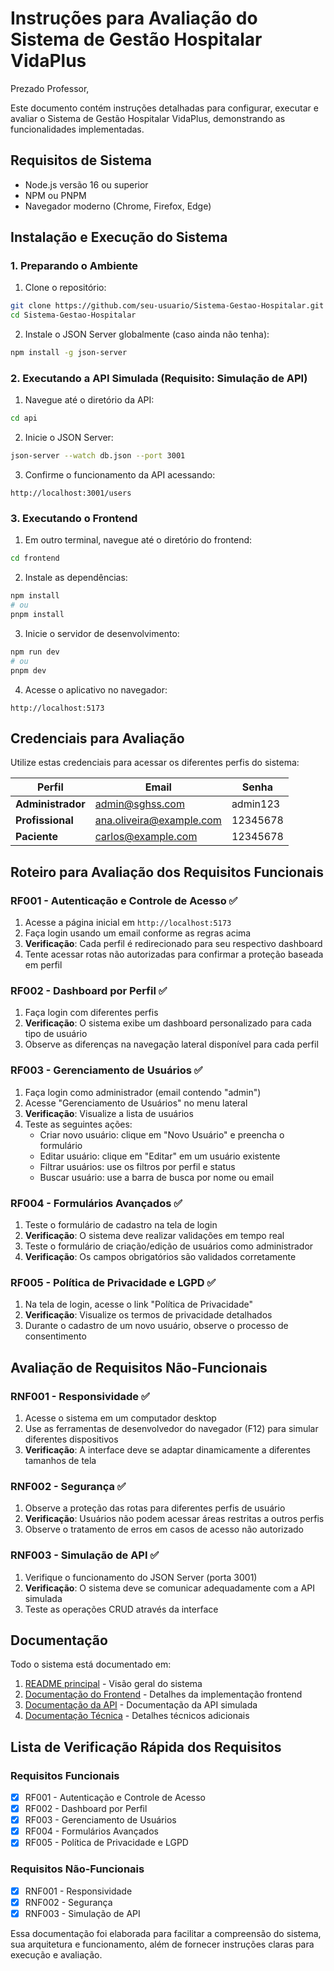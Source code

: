 # Instruções para Avaliação do Sistema de Gestão Hospitalar VidaPlus

Prezado Professor,

Este documento contém instruções detalhadas para configurar, executar e avaliar o Sistema de Gestão Hospitalar VidaPlus, demonstrando as funcionalidades implementadas.

## Requisitos de Sistema

- Node.js versão 16 ou superior
- NPM ou PNPM
- Navegador moderno (Chrome, Firefox, Edge)

## Instalação e Execução do Sistema

### 1. Preparando o Ambiente

1. Clone o repositório:

```bash
git clone https://github.com/seu-usuario/Sistema-Gestao-Hospitalar.git
cd Sistema-Gestao-Hospitalar
```

2. Instale o JSON Server globalmente (caso ainda não tenha):

```bash
npm install -g json-server
```

### 2. Executando a API Simulada (Requisito: Simulação de API)

1. Navegue até o diretório da API:

```bash
cd api
```

2. Inicie o JSON Server:

```bash
json-server --watch db.json --port 3001
```

3. Confirme o funcionamento da API acessando:

```
http://localhost:3001/users
```

### 3. Executando o Frontend

1. Em outro terminal, navegue até o diretório do frontend:

```bash
cd frontend
```

2. Instale as dependências:

```bash
npm install
# ou
pnpm install
```

3. Inicie o servidor de desenvolvimento:

```bash
npm run dev
# ou
pnpm dev
```

4. Acesse o aplicativo no navegador:

```
http://localhost:5173
```

## Credenciais para Avaliação

Utilize estas credenciais para acessar os diferentes perfis do sistema:

| Perfil              | Email                    | Senha     |
|---------------------|--------------------------|-----------|
| **Administrador**   | <admin@sghss.com>          | admin123  |
| **Profissional**    | <ana.oliveira@example.com> | 12345678  |
| **Paciente**        | <carlos@example.com>       | 12345678  |

## Roteiro para Avaliação dos Requisitos Funcionais

### RF001 - Autenticação e Controle de Acesso ✅

1. Acesse a página inicial em `http://localhost:5173`
2. Faça login usando um email conforme as regras acima
3. **Verificação**: Cada perfil é redirecionado para seu respectivo dashboard
4. Tente acessar rotas não autorizadas para confirmar a proteção baseada em perfil

### RF002 - Dashboard por Perfil ✅

1. Faça login com diferentes perfis
2. **Verificação**: O sistema exibe um dashboard personalizado para cada tipo de usuário
3. Observe as diferenças na navegação lateral disponível para cada perfil

### RF003 - Gerenciamento de Usuários ✅

1. Faça login como administrador (email contendo "admin")
2. Acesse "Gerenciamento de Usuários" no menu lateral
3. **Verificação**: Visualize a lista de usuários
4. Teste as seguintes ações:
   - Criar novo usuário: clique em "Novo Usuário" e preencha o formulário
   - Editar usuário: clique em "Editar" em um usuário existente
   - Filtrar usuários: use os filtros por perfil e status
   - Buscar usuário: use a barra de busca por nome ou email

### RF004 - Formulários Avançados ✅

1. Teste o formulário de cadastro na tela de login
2. **Verificação**: O sistema deve realizar validações em tempo real
3. Teste o formulário de criação/edição de usuários como administrador
4. **Verificação**: Os campos obrigatórios são validados corretamente

### RF005 - Política de Privacidade e LGPD ✅

1. Na tela de login, acesse o link "Política de Privacidade"
2. **Verificação**: Visualize os termos de privacidade detalhados
3. Durante o cadastro de um novo usuário, observe o processo de consentimento

## Avaliação de Requisitos Não-Funcionais

### RNF001 - Responsividade ✅

1. Acesse o sistema em um computador desktop
2. Use as ferramentas de desenvolvedor do navegador (F12) para simular diferentes dispositivos
3. **Verificação**: A interface deve se adaptar dinamicamente a diferentes tamanhos de tela

### RNF002 - Segurança ✅

1. Observe a proteção das rotas para diferentes perfis de usuário
2. **Verificação**: Usuários não podem acessar áreas restritas a outros perfis
3. Observe o tratamento de erros em casos de acesso não autorizado

### RNF003 - Simulação de API ✅

1. Verifique o funcionamento do JSON Server (porta 3001)
2. **Verificação**: O sistema deve se comunicar adequadamente com a API simulada
3. Teste as operações CRUD através da interface

## Documentação

Todo o sistema está documentado em:

1. [README principal](../README.md) - Visão geral do sistema
2. [Documentação do Frontend](../frontend/README.md) - Detalhes da implementação frontend
3. [Documentação da API](../api/README.md) - Documentação da API simulada
4. [Documentação Técnica](./DOCUMENTATION.md) - Detalhes técnicos adicionais

## Lista de Verificação Rápida dos Requisitos

### Requisitos Funcionais

- [x] RF001 - Autenticação e Controle de Acesso
- [x] RF002 - Dashboard por Perfil
- [x] RF003 - Gerenciamento de Usuários
- [x] RF004 - Formulários Avançados
- [x] RF005 - Política de Privacidade e LGPD

### Requisitos Não-Funcionais

- [x] RNF001 - Responsividade
- [x] RNF002 - Segurança
- [x] RNF003 - Simulação de API

Essa documentação foi elaborada para facilitar a compreensão do sistema, sua arquitetura e funcionamento, além de fornecer instruções claras para execução e avaliação.
